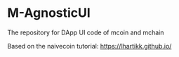 # M-AgnosticUI

The repository for DApp UI code of mcoin and mchain

Based on the naivecoin tutorial: https://lhartikk.github.io/
